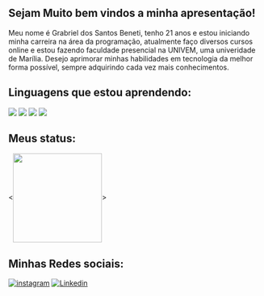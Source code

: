 ## Sejam Muito bem vindos a minha apresentação!

Meu nome é Grabriel dos Santos Beneti, tenho 21 anos e estou iniciando minha carreira na área da programação, atualmente faço diversos cursos online e estou fazendo faculdade presencial na UNIVEM, uma univeridade de Marília.
Desejo aprimorar minhas habilidades em tecnologia da melhor forma possível, sempre adquirindo cada vez mais conhecimentos.

## Linguagens que estou aprendendo:
<dividir>
<img src="https://img.shields.io/badge/Python-%232F74C0?style=flat-square&labelColor=%23414141&logo=python&logoColor=white" />
<img src="https://img.shields.io/badge/Javascript-%23DE3641?style=flat-square&labelColor=%23414141&logo=javascript&logoColor=white" />
<img src="https://img.shields.io/badge/Git-%232E3641?style=flat-square&logo=Git&logoColor=white" />
<img src="https://img.shields.io/badge/Java-%23DB4512?style=flat-square&labelColor=%23414141&logo=Java" />
</dividir>

## Meus status:
<<img align="center" height="176em" src="https://github-readme-stats.vercel.app/api?username=Beneti1234&show_icons=true&theme=tokyonight&include_all_commits=true&count_private=true"/>>

## Minhas Redes sociais:
[![instagram](https://img.shields.io/badge/Instagram-%23DB4512?style=flat-square&labelColor=%23414141&logo=Instagram)](https://www.instagram.com/gabriel18beneti/)
[![Linkedin](https://img.shields.io/badge/Linkedin-%232F74C0?style=flat-square&labelColor=%23414141&logo=linkedin&logoColor=white)](www.linkedin.com/in/gabriel-beneti-84a83a2b6)
